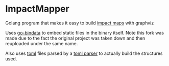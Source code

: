 # ImpactMapper
Golang program that makes it easy to build [impact maps](https://www.impactmapping.org/drawing.html) with graphviz

Uses [go-bindata](https://github.com/acstech/go-bindata) to embed static files in the binary itself. Note this fork was made due to the fact the original project was taken down and then reuploaded under the same name.

Also uses [toml](https://github.com/toml-lang/toml) files parsed by a [toml parser](https://github.com/BurntSushi/toml) to actually build the structures used.